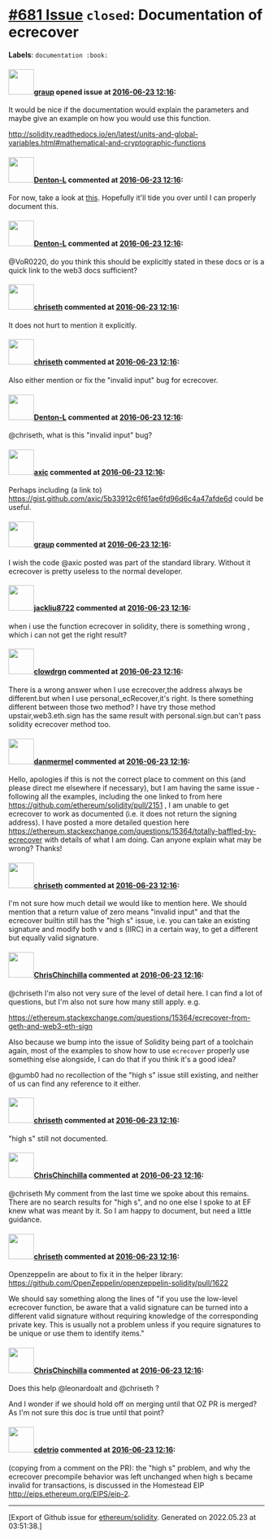 # [\#681 Issue](https://github.com/ethereum/solidity/issues/681) `closed`: Documentation of ecrecover
**Labels**: `documentation :book:`


#### <img src="https://avatars.githubusercontent.com/u/898549?u=404fd258311b725423558b25a01df639a467f81a&v=4" width="50">[graup](https://github.com/graup) opened issue at [2016-06-23 12:16](https://github.com/ethereum/solidity/issues/681):

It would be nice if the documentation would explain the parameters and maybe give an example on how you would use this function.

http://solidity.readthedocs.io/en/latest/units-and-global-variables.html#mathematical-and-cryptographic-functions


#### <img src="https://avatars.githubusercontent.com/u/9620836?u=6a792ee80e79b87f64f6aa16bd323e5a7a7bad97&v=4" width="50">[Denton-L](https://github.com/Denton-L) commented at [2016-06-23 12:16](https://github.com/ethereum/solidity/issues/681#issuecomment-228051395):

For now, take a look at [this](https://github.com/ethereum/wiki/wiki/JavaScript-API#web3ethsign). Hopefully it'll tide you over until I can properly document this.

#### <img src="https://avatars.githubusercontent.com/u/9620836?u=6a792ee80e79b87f64f6aa16bd323e5a7a7bad97&v=4" width="50">[Denton-L](https://github.com/Denton-L) commented at [2016-06-23 12:16](https://github.com/ethereum/solidity/issues/681#issuecomment-228074256):

@VoR0220, do you think this should be explicitly stated in these docs or is a quick link to the web3 docs sufficient?

#### <img src="https://avatars.githubusercontent.com/u/9073706?v=4" width="50">[chriseth](https://github.com/chriseth) commented at [2016-06-23 12:16](https://github.com/ethereum/solidity/issues/681#issuecomment-228203870):

It does not hurt to mention it explicitly.

#### <img src="https://avatars.githubusercontent.com/u/9073706?v=4" width="50">[chriseth](https://github.com/chriseth) commented at [2016-06-23 12:16](https://github.com/ethereum/solidity/issues/681#issuecomment-228203983):

Also either mention or fix the "invalid input" bug for ecrecover.

#### <img src="https://avatars.githubusercontent.com/u/9620836?u=6a792ee80e79b87f64f6aa16bd323e5a7a7bad97&v=4" width="50">[Denton-L](https://github.com/Denton-L) commented at [2016-06-23 12:16](https://github.com/ethereum/solidity/issues/681#issuecomment-228253651):

@chriseth, what is this "invalid input" bug?

#### <img src="https://avatars.githubusercontent.com/u/20340?v=4" width="50">[axic](https://github.com/axic) commented at [2016-06-23 12:16](https://github.com/ethereum/solidity/issues/681#issuecomment-235046048):

Perhaps including (a link to) https://gist.github.com/axic/5b33912c6f61ae6fd96d6c4a47afde6d could be useful.

#### <img src="https://avatars.githubusercontent.com/u/898549?u=404fd258311b725423558b25a01df639a467f81a&v=4" width="50">[graup](https://github.com/graup) commented at [2016-06-23 12:16](https://github.com/ethereum/solidity/issues/681#issuecomment-235050759):

I wish the code @axic posted was part of the standard library. Without it ecrecover is pretty useless to the normal developer.

#### <img src="https://avatars.githubusercontent.com/u/1687447?v=4" width="50">[jackliu8722](https://github.com/jackliu8722) commented at [2016-06-23 12:16](https://github.com/ethereum/solidity/issues/681#issuecomment-288325821):

when i use the function ecrecover in solidity, there is something wrong , which i can not get the right result?

#### <img src="https://avatars.githubusercontent.com/u/9083547?v=4" width="50">[clowdrgn](https://github.com/clowdrgn) commented at [2016-06-23 12:16](https://github.com/ethereum/solidity/issues/681#issuecomment-288361214):

There is a wrong answer when I use ecrecover,the address always be different.but when I use personal_ecRecover,it's right. Is there something different between those two method? I  have try those method upstair,web3.eth.sign has the same result with personal.sign.but can't pass solidity ecrecover method too.

#### <img src="https://avatars.githubusercontent.com/u/1327253?v=4" width="50">[danmermel](https://github.com/danmermel) commented at [2016-06-23 12:16](https://github.com/ethereum/solidity/issues/681#issuecomment-296399739):

Hello, apologies if this is not the correct place to comment on this (and please direct me elsewhere if necessary), but I am having the same issue - following all the examples, including the one linked to from here https://github.com/ethereum/solidity/pull/2151 , I am unable to get ecrecover to work as documented (i.e. it does not return the signing address). I have posted a more detailed question here https://ethereum.stackexchange.com/questions/15364/totally-baffled-by-ecrecover with details of what I am doing. Can anyone explain what may be wrong? 
Thanks!

#### <img src="https://avatars.githubusercontent.com/u/9073706?v=4" width="50">[chriseth](https://github.com/chriseth) commented at [2016-06-23 12:16](https://github.com/ethereum/solidity/issues/681#issuecomment-448997650):

I'm not sure how much detail we would like to mention here. We should mention that a return value of zero means "invalid input" and that the ecrecover builtin still has the "high s" issue, i.e. you can take an existing signature and modify both v and s (IIRC) in a certain way, to get a different but equally valid signature.

#### <img src="https://avatars.githubusercontent.com/u/42080?u=37db5129c5c71d0293952c8a1a2ef1c181e0e1d6&v=4" width="50">[ChrisChinchilla](https://github.com/ChrisChinchilla) commented at [2016-06-23 12:16](https://github.com/ethereum/solidity/issues/681#issuecomment-456081437):

@chriseth I'm also not very sure of the level of detail here. I can find a lot of questions, but I'm also not sure how many still apply. e.g.

https://ethereum.stackexchange.com/questions/15364/ecrecover-from-geth-and-web3-eth-sign

Also because we bump into the issue of Solidity being part of a toolchain again, most of the examples to show how to use `ecrecover` properly use something else alongside, I can do that if you think it's a good idea?

@gumb0 had no recollection of the "high s" issue still existing, and neither of us can find any reference to it either.

#### <img src="https://avatars.githubusercontent.com/u/9073706?v=4" width="50">[chriseth](https://github.com/chriseth) commented at [2016-06-23 12:16](https://github.com/ethereum/solidity/issues/681#issuecomment-467933292):

"high s" still not documented.

#### <img src="https://avatars.githubusercontent.com/u/42080?u=37db5129c5c71d0293952c8a1a2ef1c181e0e1d6&v=4" width="50">[ChrisChinchilla](https://github.com/ChrisChinchilla) commented at [2016-06-23 12:16](https://github.com/ethereum/solidity/issues/681#issuecomment-468738417):

@chriseth My comment from the last time we spoke about this remains. There are no search results for "high s", and no one else I spoke to at EF knew what was meant by it. So I am happy to document, but need a little guidance.

#### <img src="https://avatars.githubusercontent.com/u/9073706?v=4" width="50">[chriseth](https://github.com/chriseth) commented at [2016-06-23 12:16](https://github.com/ethereum/solidity/issues/681#issuecomment-469259171):

Openzeppelin are about to fix it in the helper library: https://github.com/OpenZeppelin/openzeppelin-solidity/pull/1622

We should say something along the lines of "if you use the low-level ecrecover function, be aware that a valid signature can be turned into a different valid signature without requiring knowledge of the corresponding private key. This is usually not a problem unless if you require signatures to be unique or use them to identify items."

#### <img src="https://avatars.githubusercontent.com/u/42080?u=37db5129c5c71d0293952c8a1a2ef1c181e0e1d6&v=4" width="50">[ChrisChinchilla](https://github.com/ChrisChinchilla) commented at [2016-06-23 12:16](https://github.com/ethereum/solidity/issues/681#issuecomment-470096591):

Does this help @leonardoalt and @chriseth ?

And I wonder if we should hold off on merging until that OZ PR is merged? As I'm not sure this doc is true until that point?

#### <img src="https://avatars.githubusercontent.com/u/997681?v=4" width="50">[cdetrio](https://github.com/cdetrio) commented at [2016-06-23 12:16](https://github.com/ethereum/solidity/issues/681#issuecomment-477144900):

(copying from a comment on the PR): the "high s" problem, and why the ecrecover precompile behavior was left unchanged when high s became invalid for transactions, is discussed in the Homestead EIP http://eips.ethereum.org/EIPS/eip-2.


-------------------------------------------------------------------------------



[Export of Github issue for [ethereum/solidity](https://github.com/ethereum/solidity). Generated on 2022.05.23 at 03:51:38.]
